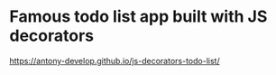 # Famous todo list app built with JS decorators

https://antony-develop.github.io/js-decorators-todo-list/
